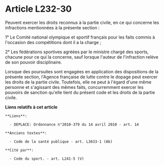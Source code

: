 # Article L232-30

Peuvent exercer les droits reconnus à la partie civile, en ce qui concerne les infractions mentionnées à la présente
section :

1° Le Comité national olympique et sportif français pour les faits commis à l'occasion des compétitions dont il a la charge ;

2° Les fédérations sportives agréées par le ministre chargé des sports, chacune pour ce qui la concerne, sauf lorsque
l'auteur de l'infraction relève de son pouvoir disciplinaire.

Lorsque des poursuites sont engagées en application des dispositions de la présente section, l'Agence française de lutte
contre le dopage peut exercer les droits de la partie civile. Toutefois, elle ne peut à l'égard d'une même personne et
s'agissant des mêmes faits, concurremment exercer les pouvoirs de sanction qu'elle tient du présent code et les droits de la
partie civile.

**Liens relatifs à cet article**

	**Liens**:

	  - DEPLACE: Ordonnance n°2010-379 du 14 avril 2010 - art. 14

	**Anciens textes**:

	  - Code de la santé publique - art. L3633-1 (Ab)

	**Cité par**:

	  - Code du sport. - art. L241-5 (V)
